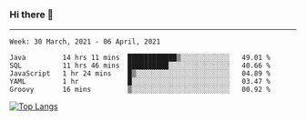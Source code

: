 ### Hi there 👋
---
<!--START_SECTION:waka-->
```text
Week: 30 March, 2021 - 06 April, 2021

Java         14 hrs 11 mins  ████████████▒░░░░░░░░░░░░   49.01 % 
SQL          11 hrs 46 mins  ██████████░░░░░░░░░░░░░░░   40.66 % 
JavaScript   1 hr 24 mins    █▒░░░░░░░░░░░░░░░░░░░░░░░   04.89 % 
YAML         1 hr            █░░░░░░░░░░░░░░░░░░░░░░░░   03.47 % 
Groovy       16 mins         ▒░░░░░░░░░░░░░░░░░░░░░░░░   00.92 % 
```
<!--END_SECTION:waka-->

[![Top Langs](https://github-readme-stats.vercel.app/api/top-langs/?username=HyunAh-iia&layout=compact)](https://github.com/anuraghazra/github-readme-stats)
<!--
**HyunAh-iia/HyunAh-iia** is a ✨ _special_ ✨ repository because its `README.md` (this file) appears on your GitHub profile.

Here are some ideas to get you started:

- 🔭 I’m currently working on ...
- 🌱 I’m currently learning ...
- 👯 I’m looking to collaborate on ...
- 🤔 I’m looking for help with ...
- 💬 Ask me about ...
- 📫 How to reach me: ...
- 😄 Pronouns: ...
- ⚡ Fun fact: ...
-->
